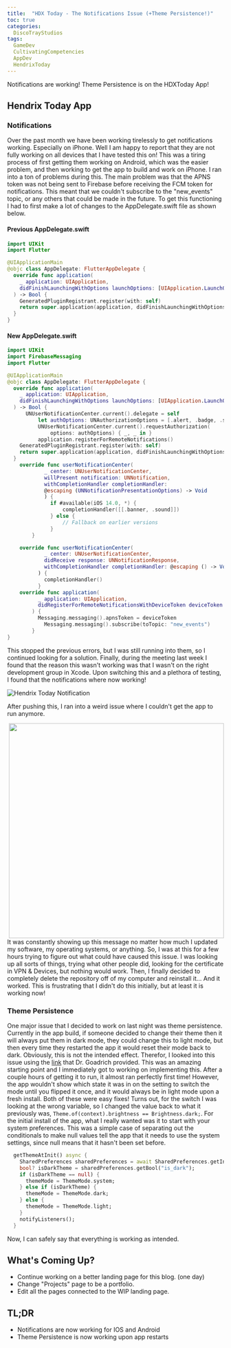 ```yaml
---
title:  "HDX Today - The Notifications Issue (+Theme Persistence!)"
toc: true
categories:
  DiscoTrayStudios
tags:
  GameDev
  CultivatingCompetencies
  AppDev
  HendrixToday
---
```


Notifications are working! Theme Persistence is on the HDXToday App!

## Hendrix Today App

### Notifications

Over the past month we have been working tirelessly to get notifications working. Especially on iPhone.
Well I am happy to report that they are not fully working on all devices that I have tested this on!
This was a tiring process of first getting them working on Android, which was the easier problem, and then working to get the app to build and work on iPhone.
I ran into a ton of problems during this.
The main problem was that the APNS token was not being sent to Firebase before receiving the FCM token for notifications.
This meant that we couldn't subscribe to the "new_events" topic, or any others that could be made in the future.
To get this functioning I had to first make a lot of changes to the AppDelegate.swift file as shown below.

#### Previous AppDelegate.swift

``` swift
import UIKit
import Flutter

@UIApplicationMain
@objc class AppDelegate: FlutterAppDelegate {
  override func application(
    _ application: UIApplication,
    didFinishLaunchingWithOptions launchOptions: [UIApplication.LaunchOptionsKey: Any]?
  ) -> Bool {
    GeneratedPluginRegistrant.register(with: self)
    return super.application(application, didFinishLaunchingWithOptions: launchOptions)
  }
}
```

#### New AppDelegate.swift

``` swift
import UIKit
import FirebaseMessaging
import Flutter

@UIApplicationMain
@objc class AppDelegate: FlutterAppDelegate {
  override func application(
    _ application: UIApplication,
    didFinishLaunchingWithOptions launchOptions: [UIApplication.LaunchOptionsKey: Any]?
  ) -> Bool {
      UNUserNotificationCenter.current().delegate = self
          let authOptions: UNAuthorizationOptions = [.alert, .badge, .sound]
          UNUserNotificationCenter.current().requestAuthorization(
              options: authOptions) { _, _ in }
          application.registerForRemoteNotifications()
    GeneratedPluginRegistrant.register(with: self)
    return super.application(application, didFinishLaunchingWithOptions: launchOptions)
  }
    override func userNotificationCenter(
            _ center: UNUserNotificationCenter,
            willPresent notification: UNNotification,
            withCompletionHandler completionHandler:
            @escaping (UNNotificationPresentationOptions) -> Void
            ) {
              if #available(iOS 14.0, *) {
                  completionHandler([[.banner, .sound]])
              } else {
                  // Fallback on earlier versions
              }
        }

    override func userNotificationCenter(
            _ center: UNUserNotificationCenter,
            didReceive response: UNNotificationResponse,
            withCompletionHandler completionHandler: @escaping () -> Void
          ) {
            completionHandler()
          }
    override func application(
          _ application: UIApplication,
          didRegisterForRemoteNotificationsWithDeviceToken deviceToken: Data
        ) {
          Messaging.messaging().apnsToken = deviceToken
            Messaging.messaging().subscribe(toTopic: "new_events")
        }
}
```

This stopped the previous errors, but I was still running into them, so I continued looking for a solution.
Finally, during the meeting last week I found that the reason this wasn't working was that I wasn't on the right development group in Xcode.
Upon switching this and a plethora of testing, I found that the notifications where now working!

![Hendrix Today Notification](/blog/assets/img/blog/HDX_Notifs.png)

After pushing this, I ran into a weird issue where I couldn't get the app to run anymore.

<img align="right" width="500" height="500" src="/blog/assets/img/blog/HDX_Install_Error.png">

It was constantly showing up this message no matter how much I updated my software, my operating systems, or anything.
So, I was at this for a few hours trying to figure out what could have caused this issue.
I was looking up all sorts of things, trying what other people did, looking for the certificate in VPN & Devices, but nothing would work.
Then, I finally decided to completely delete the repository off of my computer and reinstall it... And it worked.
This is frustrating that I didn't do this initially, but at least it is working now!

### Theme Persistence

One major issue that I decided to work on last night was theme persistence.
Currently in the app build, if someone decided to change their theme then it will always put them in dark mode, they could change this to light mode,
but then every time they restarted the app it would reset their mode back to dark.
Obviously, this is not the intended effect.
Therefor, I looked into this issue using the [link]("https://stackoverflow.com/questions/75570316/dark-mode-flutter-with-shared-preferences-and-provider") that Dr. Goadrich provided.
This was an amazing starting point and I immediately got to working on implementing this.
After a couple hours of getting it to run, it almost ran perfectly first time!
However, the app wouldn't show which state it was in on the setting to switch the mode until you flipped it once, and it would always be in light mode upon a fresh install.
Both of these were easy fixes! Turns out, for the switch I was looking at the wrong variable, so I changed the value back to what it previously was,
`Theme.of(context).brightness == Brightness.dark;`.
For the initial install of the app, what I really wanted was it to start with your system preferences. This was a simple case of separating out the conditionals to make null values tell the app that it needs to use the system settings, since null means that it hasn't been set before.

``` dart
  getThemeAtInit() async {
    SharedPreferences sharedPreferences = await SharedPreferences.getInstance();
    bool? isDarkTheme = sharedPreferences.getBool("is_dark");
    if (isDarkTheme == null) {
      themeMode = ThemeMode.system;
    } else if (isDarkTheme) {
      themeMode = ThemeMode.dark;
    } else {
      themeMode = ThemeMode.light;
    }
    notifyListeners();
  }
```

Now, I can safely say that everything is working as intended.

## What's Coming Up?

- Continue working on a better landing page for this blog. (one day)
- Change "Projects" page to be a portfolio.
- Edit all the pages connected to the WIP landing page.

## TL;DR

- Notifications are now working for IOS and Android
- Theme Persistence is now working upon app restarts
